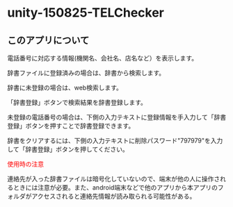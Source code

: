 # unity-150825-TELChecker

## このアプリについて
電話番号に対応する情報(機関名、会社名、店名など）を表示します。

辞書ファイルに登録済みの場合は、辞書から検索します。

辞書に未登録の場合は、web検索します。

「辞書登録」ボタンで検索結果を辞書登録します。

未登録の電話番号の場合は、下側の入力テキストに登録情報を手入力して「辞書登録」ボタンを押すことで辞書登録できます。

辞書をクリアするには、下側の入力テキストに削除パスワード"797979"を入力して「辞書登録」ボタンを押してください。

<font color=red>使用時の注意</font>

連絡先が入った辞書ファイルは暗号化していないので、端末が他の人に操作されるときには注意が必要。また、android端末などで他のアプリから本アプリのフォルダがアクセスされると連絡先情報が読み取られる可能性がある。
